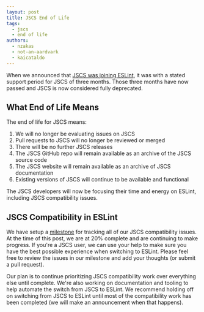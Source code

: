 ```yaml
---
layout: post
title: JSCS End of Life
tags:
  - jscs
  - end of life
authors:
  - nzakas
  - not-an-aardvark
  - kaicataldo
---
```


When we announced that [JSCS was joining ESLint](https://eslint.org/blog/2016/04/welcoming-jscs-to-eslint), it was with a stated support period for JSCS of three months. Those three months have now passed and JSCS is now considered fully deprecated.

## What End of Life Means

The end of life for JSCS means:

1. We will no longer be evaluating issues on JSCS
2. Pull requests to JSCS will no longer be reviewed or merged
3. There will be no further JSCS releases
4. The JSCS GitHub repo will remain available as an archive of the JSCS source code
5. The JSCS website will remain available as an archive of JSCS documentation
6. Existing versions of JSCS will continue to be available and functional

The JSCS developers will now be focusing their time and energy on ESLint, including JSCS compatibility issues.

## JSCS Compatibility in ESLint

We have setup a [milestone](https://github.com/eslint/eslint/milestone/15) for tracking all of our JSCS compatibility issues. At the time of this post, we are at 20% complete and are continuing to make progress. If you're a JSCS user, we can use your help to make sure you have the best possible experience when switching to ESLint. Please feel free to review the issues in our milestone and add your thoughts (or submit a pull request).

Our plan is to continue prioritizing JSCS compatibility work over everything else until complete. We're also working on documentation and tooling to help automate the switch from JSCS to ESLint. We recommend holding off on switching from JSCS to ESLint until most of the compatibility work has been completed (we will make an announcement when that happens).
